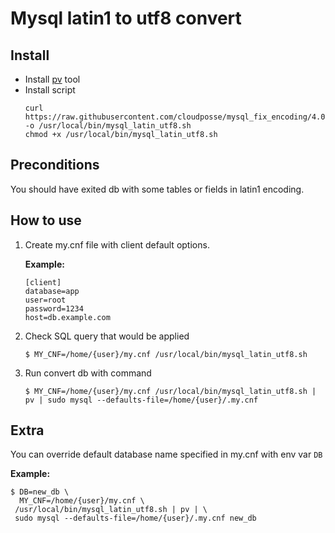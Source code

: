 # Mysql latin1 to utf8 convert


## Install

* Install [pv](https://github.com/icetee/pv]) tool
* Install script
  ```shell
  curl https://raw.githubusercontent.com/cloudposse/mysql_fix_encoding/4.0/fix_it.sh -o /usr/local/bin/mysql_latin_utf8.sh
  chmod +x /usr/local/bin/mysql_latin_utf8.sh
  ```
## Preconditions

You should have exited db with some tables or fields in latin1 encoding.

## How to use

1) Create my.cnf file with client default options.

    **Example:**
    ```
    [client]
    database=app
    user=root
    password=1234
    host=db.example.com
    ```

2) Check SQL query that would be applied

    `$ MY_CNF=/home/{user}/my.cnf /usr/local/bin/mysql_latin_utf8.sh`

3) Run convert db with command

    `$ MY_CNF=/home/{user}/my.cnf /usr/local/bin/mysql_latin_utf8.sh | pv | sudo mysql --defaults-file=/home/{user}/.my.cnf`

## Extra

You can override default database name specified in my.cnf with env var `DB`

 **Example:**

 ```
 $ DB=new_db \
   MY_CNF=/home/{user}/my.cnf \
  /usr/local/bin/mysql_latin_utf8.sh | pv | \
  sudo mysql --defaults-file=/home/{user}/.my.cnf new_db
  ```